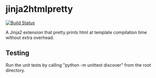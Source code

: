 # jinja2htmlpretty
[![Build Status](https://travis-ci.org/kezlya/jinja2htmlpretty.svg?branch=master)](https://travis-ci.org/kezlya/jinja2htmlpretty)

A Jinja2 extension that pretty prints html at template compilation time without extra overhead.

## Testing
Run the unit tests by calling "python -m unittest discover" from the root directory.
